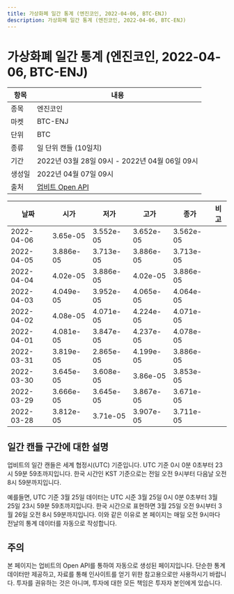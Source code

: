 ```yaml
---
title: 가상화폐 일간 통계 (엔진코인, 2022-04-06, BTC-ENJ)
description: 가상화폐 일간 통계 (엔진코인, 2022-04-06, BTC-ENJ)
---
```



가상화폐 일간 통계 (엔진코인, 2022-04-06, BTC-ENJ)
===

|항목|내용|
|--|--|
|종목|엔진코인|
|마켓|BTC-ENJ|
|단위|BTC|
|종류|일 단위 캔들 (10일치)|
|기간|2022년 03월 28일 09시 - 2022년 04월 06일 09시|
|생성일|2022년 04월 07일 09시|
|출처|[업비트 Open API](https://docs.upbit.com)|


|날짜|시가|저가|고가|종가|비고|
|--|--|--|--|--|--|
|2022-04-06|3.65e-05|3.552e-05|3.652e-05|3.562e-05|    |
|2022-04-05|3.886e-05|3.713e-05|3.886e-05|3.713e-05|    |
|2022-04-04|4.02e-05|3.886e-05|4.02e-05|3.886e-05|    |
|2022-04-03|4.049e-05|3.952e-05|4.065e-05|4.064e-05|    |
|2022-04-02|4.08e-05|4.071e-05|4.224e-05|4.071e-05|    |
|2022-04-01|4.081e-05|3.847e-05|4.237e-05|4.078e-05|    |
|2022-03-31|3.819e-05|2.865e-05|4.199e-05|3.886e-05|    |
|2022-03-30|3.645e-05|3.608e-05|3.86e-05|3.853e-05|    |
|2022-03-29|3.666e-05|3.645e-05|3.867e-05|3.671e-05|    |
|2022-03-28|3.812e-05|3.71e-05|3.907e-05|3.711e-05|    |


일간 캔들 구간에 대한 설명
---


업비트의 일간 캔들은 세계 협정시(UTC) 기준입니다. 
UTC 기준 0시 0분 0초부터 23시 59분 59초까지입니다. 
한국 시간인 KST 기준으로는 전일 오전 9시부터 다음날 오전 8시 59분까지입니다. 


예를들면, UTC 기준 3월 25일 데이터는 UTC 시준 3월 25일 0시 0분 0초부터 3월 25일 23시 59분 59초까지입니다. 
한국 시간으로 표현하면 3월 25일 오전 9시부터 3월 26일 오전 8시 59분까지입니다. 
이와 같은 이유로 본 페이지는 매일 오전 9시마다 전날의 통계 데이터를 자동으로 작성합니다. 


주의
---


본 페이지는 업비트의 Open API를 통하여 자동으로 생성된 페이지입니다. 
단순한 통계 데이터만 제공하고, 자료를 통해 인사이트를 얻기 위한 참고용으로만 사용하시기 바랍니다. 
투자를 권유하는 것은 아니며, 투자에 대한 모든 책임은 투자자 본인에게 있습니다. 
